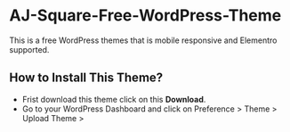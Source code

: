 # AJ-Square-Free-WordPress-Theme
 This is a free WordPress themes that is mobile responsive and Elementro supported.

## How to Install This Theme?
- Frist download this theme click on this <b>Download</b>.
- Go to your WordPress Dashboard and click on Preference > Theme > Upload Theme > 
